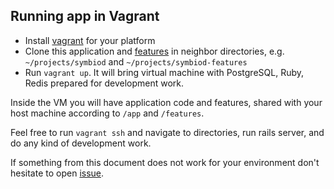 ## Running app in Vagrant

* Install [vagrant](https://www.vagrantup.com/) for your platform
* Clone this application and [features](https://github.com/symbiod/symbiod-features) in neighbor directories, e.g. `~/projects/symbiod` and `~/projects/symbiod-features`
* Run `vagrant up`. It will bring virtual machine with PostgreSQL, Ruby, Redis prepared for development work.

Inside the VM you will have application code and features, shared with your host machine according to `/app` and `/features`.

Feel free to run `vagrant ssh` and navigate to directories, run rails server, and do any kind of development work.

If something from this document does not work for your environment don't hesitate to open [issue](https://github.com/symbiod/symbiod/issues).
